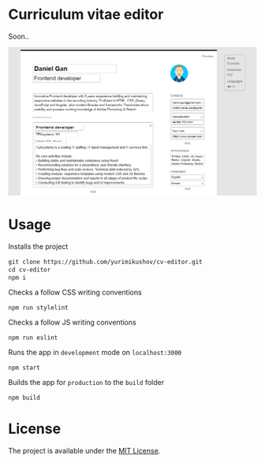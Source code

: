 # Curriculum vitae editor

Soon..

![CV editor preview](docs/img/preview.png)

# Usage

Installs the project

```
git clone https://github.com/yurimikushov/cv-editor.git
cd cv-editor
npm i
```

Checks a follow CSS writing conventions

```
npm run stylelint
```

Checks a follow JS writing conventions

```
npm run eslint
```

Runs the app in `development` mode on `localhost:3000`

```
npm start
```

Builds the app for `production` to the `build` folder

```
npm build
```

# License

The project is available under the [MIT License](LICENSE).
